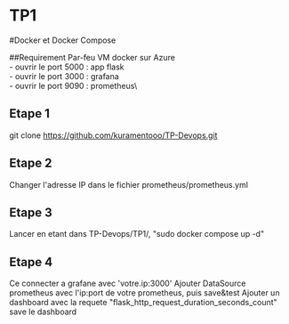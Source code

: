 # TP1
#Docker et Docker Compose

##Requirement
Par-feu VM docker sur Azure\
	- ouvrir le port 5000 : app flask\
	- ouvrir le port 3000 : grafana\
	- ouvrir le port 9090 : prometheus\

## Etape 1

git clone https://github.com/kuramentooo/TP-Devops.git

## Etape 2

Changer l'adresse IP dans le fichier prometheus/prometheus.yml

## Etape 3

Lancer en etant dans TP-Devops/TP1/, "sudo docker compose up -d"

## Etape 4

Ce connecter a grafane avec 'votre.ip:3000'
Ajouter DataSource prometheus avec l'ip:port de votre prometheus, puis save&test
Ajouter un dashboard avec la requete "flask_http_request_duration_seconds_count"
save le dashboard



